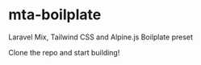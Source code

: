 # mta-boilplate

Laravel Mix, Tailwind CSS and Alpine.js Boilplate preset

Clone the repo and start building!